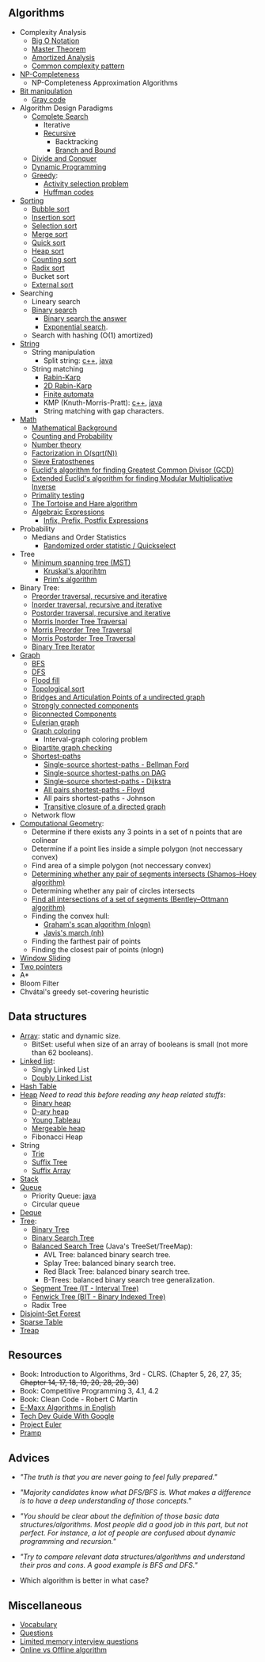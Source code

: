 ## Algorithms
  - Complexity Analysis
    - [Big O Notation](algorithms-and-data-structures/big-o-notation.md)
    - [Master Theorem](algorithms-and-data-structures/master-theorem.md)
    - [Amortized Analysis](algorithms-and-data-structures/amortized-analysis.md)
    - [Common complexity pattern](/algorithms-and-data-structures/common-complexity-pattern.md)
  - [NP-Completeness](algorithms-and-data-structures/np-completeness.md)
    - NP-Completeness Approximation Algorithms
  - [Bit manipulation](algorithms-and-data-structures/algorithms/bit-manipulation.md)
    - [Gray code](algorithms-and-data-structures/algorithms/gray-code.md)
  - Algorithm Design Paradigms
    - [Complete Search](algorithms-and-data-structures/algorithms/complete-search.md)
      - Iterative
      - [Recursive](/algorithms-and-data-structures/algorithms/recursion.md)
        - Backtracking
        - [Branch and Bound](/algorithms-and-data-structures/algorithms/branch-and-bound.md)
    - [Divide and Conquer](/algorithms-and-data-structures/algorithms/divide-and-conquer.md)
    - [Dynamic Programming](algorithms-and-data-structures/algorithms/dynamic-programming.md)
    - [Greedy](algorithms-and-data-structures/algorithms/greedy.md):
      - [Activity selection problem](algorithms-and-data-structures/algorithms/activity-selection.cpp)
      - [Huffman codes](algorithms-and-data-structures/algorithms/huffman-codes.cpp)
  - [Sorting](algorithms-and-data-structures/algorithms/sorting.md)
    - [Bubble sort](algorithms-and-data-structures/algorithms/bubble-sort.cpp)
    - [Insertion sort](algorithms-and-data-structures/algorithms/insertion-sort.cpp)
    - [Selection sort](algorithms-and-data-structures/algorithms/selection-sort.cpp)
    - [Merge sort](algorithms-and-data-structures/algorithms/merge-sort.cpp)
    - [Quick sort](algorithms-and-data-structures/algorithms/quick-sort.cpp)
    - [Heap sort](algorithms-and-data-structures/algorithms/heap-sort.cpp)
    - [Counting sort](algorithms-and-data-structures/algorithms/counting-sort.cpp)
    - [Radix sort](algorithms-and-data-structures/algorithms/radix-sort.cpp)
    - Bucket sort
    - [External sort](https://en.wikipedia.org/wiki/External_sorting)
  - Searching
    - Lineary search
    - [Binary search](algorithms-and-data-structures/binary-search.md)
      - [Binary search the answer](algorithms-and-data-structures/binary-search-the-answer.md)
      - [Exponential search](https://en.wikipedia.org/wiki/Exponential_search).
    - Search with hashing (O(1) amortized)
  - [String](algorithms-and-data-structures/algorithms/string.md)
    - String manipulation
      - Split string: [c++](algorithms-and-data-structures/handy-algorithms/split-string.cpp), [java](algorithms-and-data-structures/handy-algorithms/split-string.java)
    - String matching
      - [Rabin-Karp](algorithms-and-data-structures/algorithms/rabin-karp.md)
      - [2D Rabin-Karp](algorithms-and-data-structures/algorithms/2d-rabin-karp.cpp)
      - [Finite automata](algorithms-and-data-structures/algorithms/finite-automata.cpp)
      - KMP (Knuth-Morris-Pratt): [c++](algorithms-and-data-structures/algorithms/kmp.cpp), [java](algorithms-and-data-structures/algorithms/kmp.java)
      - String matching with gap characters.
  - [Math](algorithms-and-data-structures/math.md)
    - [Mathematical Background](algorithms-and-data-structures/mathematical-background.md)
    - [Counting and Probability](algorithms-and-data-structures/counting-and-probability.md)
    - [Number theory](algorithms-and-data-structures/algorithms/number-theory.md)
    - [Factorization in O(sqrt(N))](https://github.com/indy256/codelibrary/blob/master/cpp/numbertheory/factorization.cpp)
    - [Sieve Eratosthenes](algorithms-and-data-structures/algorithms/sieve-eratosthenes.cpp)
    - [Euclid's algorithm for finding Greatest Common Divisor (GCD)](algorithms-and-data-structures/algorithms/euclid-gcd.cpp)
    - [Extended Euclid's algorithm for finding Modular Multiplicative Inverse](algorithms-and-data-structures/algorithms/euclid-mmi.cpp)
    - [Primality testing](algorithms-and-data-structures/algorithms/primality-testing.cpp)
    - [The Tortoise and Hare algorithm](https://nhannguyen95.github.io/the-tortoise-and-hare-algorithm/)
    - [Algebraic Expressions](algorithms-and-data-structures/algorithms/algebraic-expressions.md)
      - [Infix, Prefix, Postfix Expressions](https://runestone.academy/ns/books/published/pythonds/BasicDS/InfixPrefixandPostfixExpressions.html)
  - Probability
    - Medians and Order Statistics
      - [Randomized order statistic / Quickselect](algorithms-and-data-structures/algorithms/randomized-order-statistic.cpp)
  - Tree
    - [Minimum spanning tree (MST)](algorithms-and-data-structures/algorithms/mst.md)
      - [Kruskal's algorihtm](algorithms-and-data-structures/algorithms/mst-kruskal.cpp)
      - [Prim's algorithm](algorithms-and-data-structures/algorithms/mst-prim.cpp)
  - Binary Tree:
    - [Preorder traversal, recursive and iterative](https://nhannguyen95.github.io/preorder-traversal-binary-tree/)
    - [Inorder traversal, recursive and iterative](https://nhannguyen95.github.io/inorder-traversal-binary-tree/)
    - [Postorder traversal, recursive and iterative](https://nhannguyen95.github.io/postorder-traversal-binary-tree/)
    - [Morris Inorder Tree Traversal](https://nhannguyen95.github.io/morris-inorder-tree-traversal/)
    - [Morris Preorder Tree Traversal](https://leetcode.com/submissions/detail/226117766/)
    - [Morris Postorder Tree Traversal](http://www.cnblogs.com/AnnieKim/archive/2013/06/15/MorrisTraversal.html)
    - [Binary Tree Iterator](https://nhannguyen95.github.io/bt-iterator/)
  - [Graph](algorithms-and-data-structures/algorithms/graph.md)
    - [BFS](algorithms-and-data-structures/algorithms/bfs.md)
    - [DFS](algorithms-and-data-structures/algorithms/dfs.cpp)
    - [Flood fill](https://docs.google.com/document/d/1IPRsAb1OnCercO2_O2A-Z2m0eI5I7yykQD2urKdrNIc/edit)
    - [Topological sort](algorithms-and-data-structures/algorithms/topo-sort.cpp)
    - [Bridges and Articulation Points of a undirected graph](algorithms-and-data-structures/algorithms/bridges-articulation-points.md)
    - [Strongly connected components](algorithms-and-data-structures/algorithms/strongly-connected-components.md)
    - [Biconnected Components](algorithms-and-data-structures/algorithms/biconnected-components.cpp)
    - [Eulerian graph](algorithms-and-data-structures/algorithms/eulerian-graph.md)
    - [Graph coloring](algorithms-and-data-structures/algorithms/graph-coloring.cpp)
      - Interval-graph coloring problem
    - [Bipartite graph checking](algorithms-and-data-structures/algorithms/bipartite-checking.cpp)
    - [Shortest-paths](algorithms-and-data-structures/algorithms/shortest-paths.md)
      - [Single-source shortest-paths - Bellman Ford](algorithms-and-data-structures/algorithms/bellman-ford.cpp)
      - [Single-source shortest-paths on DAG](algorithms-and-data-structures/algorithms/sssp-dag.cpp)
      - [Single-source shortest-paths - Dijkstra](algorithms-and-data-structures/algorithms/dijkstra.cpp)
      - [All pairs shortest-paths - Floyd](algorithms-and-data-structures/algorithms/floyd.cpp)
      - All pairs shortest-paths - Johnson
      - [Transitive closure of a directed graph](algorithms-and-data-structures/algorithms/transitive-closure.md)
    - Network flow
  - [Computational Geometry](algorithms-and-data-structures/algorithms/computational-geometry.cpp):
    - Determine if there exists any 3 points in a set of n points that are colinear
    - Determine if a point lies inside a simple polygon (not neccessary convex)
    - Find area of a simple polygon (not neccessary convex)
    - [Determining whether any pair of segments intersects (Shamos–Hoey algorithm)](algorithms-and-data-structures/algorithms/pair-of-line-intersects.cpp)
    - Determining whether any pair of circles intersects
    - [Find all intersections of a set of segments (Bentley–Ottmann algorithm)](https://en.wikipedia.org/wiki/Bentley%E2%80%93Ottmann_algorithm)
    - Finding the convex hull:
      - [Graham's scan algorithm (nlogn)](algorithms-and-data-structures/algorithms/graham-scan.cpp)
      - [Javis's march (nh)](algorithms-and-data-structures/algorithms/jarvis-march.cpp)
    - Finding the farthest pair of points
    - Finding the closest pair of points (nlogn)
  - [Window Sliding](algorithms-and-data-structures/algorithms/window-sliding.md)
  - [Two pointers](algorithms-and-data-structures/algorithms/two-pointers.md)
  - A*
  - Bloom Filter
  - Chvátal's greedy set-covering heuristic

## Data structures
  - [Array](algorithms-and-data-structures/data-structures/array.md): static and dynamic size.
    - BitSet: useful when size of an array of booleans is small (not more than 62 booleans).
  - [Linked list](algorithms-and-data-structures/data-structures/linked-list.md):
    - Singly Linked List
    - [Doubly Linked List](algorithms-and-data-structures/data-structures/doubly-linked-list.cpp)
  - [Hash Table](algorithms-and-data-structures/data-structures/hash-table.md)
  - [Heap](algorithms-and-data-structures/data-structures/heap.md) _Need to read this before reading any heap related stuffs_:
    - [Binary heap](algorithms-and-data-structures/data-structures/binary-heap.cpp)
    - [D-ary heap](algorithms-and-data-structures/data-structures/d-ary-heap.cpp)
    - [Young Tableau](algorithms-and-data-structures/data-structures/young-tableau.cpp)
    - [Mergeable heap](https://sites.google.com/site/indy256/algo/mergeable_heap)
    - Fibonacci Heap
  - String
    - [Trie](algorithms-and-data-structures/data-structures/trie.md)
    - [Suffix Tree](algorithms-and-data-structures/data-structures/suffix-tree.md)
    - [Suffix Array](algorithms-and-data-structures/data-structures/suffix-array.cpp)
  - [Stack](algorithms-and-data-structures/data-structures/stack.md)
  - [Queue](algorithms-and-data-structures/data-structures/queue.md)
    - Priority Queue: [java](algorithms-and-data-structures/data-structures/priority-queue.java)
    - Circular queue
  - [Deque](algorithms-and-data-structures/data-structures/deque-array.cpp)
  - [Tree](algorithms-and-data-structures/data-structures/tree.md):
    - [Binary Tree](algorithms-and-data-structures/data-structures/binary-tree.md)
    - [Binary Search Tree](algorithms-and-data-structures/data-structures/binary-search-tree.md)
    - [Balanced Search Tree](algorithms-and-data-structures/data-structures/balanced-search-tree.md) (Java's TreeSet/TreeMap):
      - AVL Tree: balanced binary search tree.
      - Splay Tree: balanced binary search tree.
      - Red Black Tree: balanced binary search tree.
      - B-Trees: balanced binary search tree generalization.
    - [Segment Tree (IT - Interval Tree)](algorithms-and-data-structures/data-structures/segment-tree.cpp)
    - [Fenwick Tree (BIT - Binary Indexed Tree)](algorithms-and-data-structures/data-structures/fenwick-tree.md)
    - Radix Tree
  - [Disjoint-Set Forest](algorithms-and-data-structures/data-structures/disjoint-set-forest.md)
  - [Sparse Table](algorithms-and-data-structures/data-structures/sparse-table.md)
  - [Treap](https://cp-algorithms.com/data_structures/treap.html) 

## Resources

- Book: Introduction to Algorithms, 3rd - CLRS. (Chapter 5, 26, 27, 35; ~~Chapter 14, 17, 18, 19, 20, 28, 29, 30~~)
- Book: Competitive Programming 3, 4.1, 4.2
- Book: Clean Code - Robert C Martin
- [E-Maxx Algorithms in English](https://cp-algorithms.com/)  
- [Tech Dev Guide With Google](https://techdevguide.withgoogle.com/)
- [Project Euler](https://projecteuler.net/)
- [Pramp](https://www.pramp.com/)

## Advices

- _"The truth is that you are never going to feel fully prepared."_
- _"Majority candidates know what DFS/BFS is. What makes a difference is to have a deep understanding of those concepts."_
- _"You should be clear about the definition of those basic data structures/algorithms. Most people did a good job in this part, but not perfect. For instance, a lot of people are confused about dynamic programming and recursion."_
- _"Try to compare relevant data structures/algorithms and understand their pros and cons. A good example is BFS and DFS."_

- Which algorithm is better in what case?

## Miscellaneous

- [Vocabulary](miscellaneous/vocabulary.md)
- [Questions](miscellaneous/questions.md)
- [Limited memory interview questions](miscellaneous/limited-memory.md)
- [Online vs Offline algorithm](https://en.wikipedia.org/wiki/Online_algorithm)
